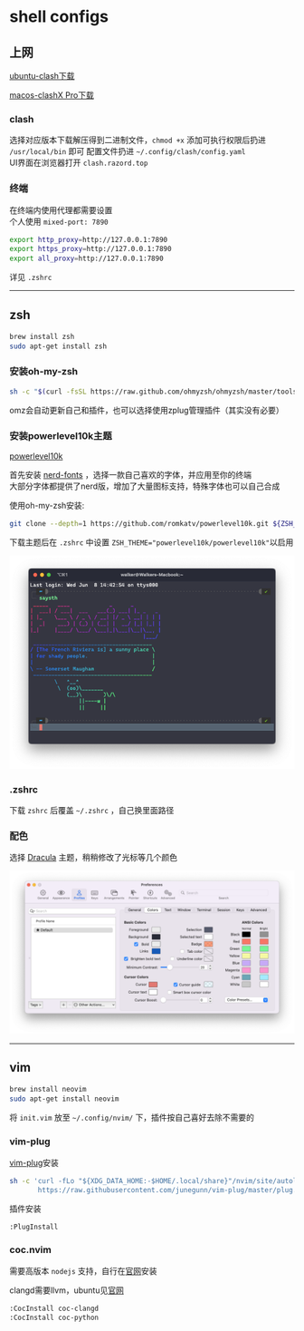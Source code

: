 # shell configs

## 上网

[ubuntu-clash下载](https://github.com/Dreamacro/clash)

[macos-clashX Pro下载](https://install.appcenter.ms/users/clashx/apps/clashx-pro/distribution_groups/public)

### clash

选择对应版本下载解压得到二进制文件，`chmod +x` 添加可执行权限后扔进 `/usr/local/bin` 即可
配置文件扔进 `~/.config/clash/config.yaml`  
UI界面在浏览器打开 `clash.razord.top`

### 终端

在终端内使用代理都需要设置  
个人使用 `mixed-port: 7890`

```bash
export http_proxy=http://127.0.0.1:7890
export https_proxy=http://127.0.0.1:7890
export all_proxy=http://127.0.0.1:7890
```

详见 `.zshrc`

---

## zsh

```bash
brew install zsh
sudo apt-get install zsh
```

### 安装oh-my-zsh

```bash
sh -c "$(curl -fsSL https://raw.github.com/ohmyzsh/ohmyzsh/master/tools/install.sh)"
```

omz会自动更新自己和插件，也可以选择使用zplug管理插件（其实没有必要）

### 安装powerlevel10k主题

[powerlevel10k](https://github.com/romkatv/powerlevel10k)

首先安装 [nerd-fonts](https://github.com/ryanoasis/nerd-fonts/releases/tag/v2.1.0) ，选择一款自己喜欢的字体，并应用至你的终端  
大部分字体都提供了nerd版，增加了大量图标支持，特殊字体也可以自己合成

使用oh-my-zsh安装:

```bash
git clone --depth=1 https://github.com/romkatv/powerlevel10k.git ${ZSH_CUSTOM:-$HOME/.oh-my-zsh/custom}/themes/powerlevel10k
```

下载主题后在 `.zshrc` 中设置 `ZSH_THEME="powerlevel10k/powerlevel10k"`以启用

![小母牛](pics/小母牛.png)

### .zshrc

下载 `zshrc` 后覆盖 `~/.zshrc` ，自己换里面路径

### 配色

选择 [Dracula](https://draculatheme.com) 主题，稍稍修改了光标等几个颜色

![配色](pics/终端配色.png)

---

## vim

```bash
brew install neovim
sudo apt-get install neovim
```

将 `init.vim` 放至 `~/.config/nvim/` 下，插件按自己喜好去除不需要的

### vim-plug

[vim-plug](https://github.com/junegunn/vim-plug)安装

```bash
sh -c 'curl -fLo "${XDG_DATA_HOME:-$HOME/.local/share}"/nvim/site/autoload/plug.vim --create-dirs \
       https://raw.githubusercontent.com/junegunn/vim-plug/master/plug.vim'
```

插件安装

```vim
:PlugInstall
```

### coc.nvim

需要高版本 `nodejs` 支持，自行在[官网](https://nodejs.org/en/)安装

clangd需要llvm，ubuntu见[官网](https://apt.llvm.org)

```vim
:CocInstall coc-clangd
:CocInstall coc-python
```
